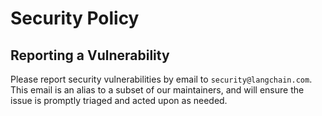 # Security Policy

## Reporting a Vulnerability

Please report security vulnerabilities by email to `security@langchain.com`.
This email is an alias to a subset of our maintainers, and will ensure the issue is promptly triaged and acted upon as needed.

